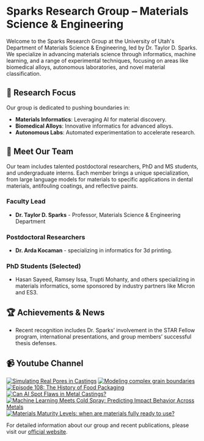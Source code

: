 # Sparks Research Group – Materials Science & Engineering

Welcome to the Sparks Research Group at the University of Utah's Department of Materials Science & Engineering, led by Dr. Taylor D. Sparks. We specialize in advancing materials science through informatics, machine learning, and a range of experimental techniques, focusing on areas like biomedical alloys, autonomous laboratories, and novel material classification.

## 🔬 **Research Focus**
Our group is dedicated to pushing boundaries in:
- **Materials Informatics**: Leveraging AI for material discovery.
- **Biomedical Alloys**: Innovative informatics for advanced alloys.
- **Autonomous Labs**: Automated experimentation to accelerate research.

## 👥 **Meet Our Team**
Our team includes talented postdoctoral researchers, PhD and MS students, and undergraduate interns. Each member brings a unique specialization, from large language models for materials to specific applications in dental materials, antifouling coatings, and reflective paints. 

### Faculty Lead
- **Dr. Taylor D. Sparks** - Professor, Materials Science & Engineering Department

### Postdoctoral Researchers
- **Dr. Arda Kocaman** - specializing in informatics for 3d printing.

### PhD Students (Selected)
- Hasan Sayeed, Ramsey Issa, Trupti Mohanty, and others specializing in materials informatics, some sponsored by industry partners like Micron and ES3.

## 🏆 **Achievements & News**
- Recent recognition includes Dr. Sparks’ involvement in the STAR Fellow program, international presentations, and group members’ successful thesis defenses.

## 📹 **Youtube Channel**
<!-- BEGIN YOUTUBE-CARDS -->
[![Simulating Real Pores in Castings](https://ytcards.demolab.com/?id=tjIGUbeBm3w&title=Simulating+Real+Pores+in+Castings&lang=en&timestamp=1754460049&background_color=%230d1117&title_color=%23ffffff&stats_color=%23dedede&max_title_lines=1&width=250&border_radius=5 "Simulating Real Pores in Castings")](https://www.youtube.com/watch?v=tjIGUbeBm3w)
[![Modeling complex grain boundaries](https://ytcards.demolab.com/?id=3L3jyIgOMfA&title=Modeling+complex+grain+boundaries&lang=en&timestamp=1754373606&background_color=%230d1117&title_color=%23ffffff&stats_color=%23dedede&max_title_lines=1&width=250&border_radius=5 "Modeling complex grain boundaries")](https://www.youtube.com/watch?v=3L3jyIgOMfA)
[![Episode 108: The History of Food Packaging](https://ytcards.demolab.com/?id=nB4vJ-a2A6A&title=Episode+108%3A+The+History+of+Food+Packaging&lang=en&timestamp=1753874405&background_color=%230d1117&title_color=%23ffffff&stats_color=%23dedede&max_title_lines=1&width=250&border_radius=5 "Episode 108: The History of Food Packaging")](https://www.youtube.com/watch?v=nB4vJ-a2A6A)
[![Can AI Spot Flaws in Metal Castings?](https://ytcards.demolab.com/?id=3T4tC3jiQqg&title=Can+AI+Spot+Flaws+in+Metal+Castings%3F&lang=en&timestamp=1752213603&background_color=%230d1117&title_color=%23ffffff&stats_color=%23dedede&max_title_lines=1&width=250&border_radius=5 "Can AI Spot Flaws in Metal Castings?")](https://www.youtube.com/watch?v=3T4tC3jiQqg)
[![Machine Learning Meets Cold Spray: Predicting Impact Behavior Across Metals](https://ytcards.demolab.com/?id=sNJIytPpe48&title=Machine+Learning+Meets+Cold+Spray%3A+Predicting+Impact+Behavior+Across+Metals&lang=en&timestamp=1752127247&background_color=%230d1117&title_color=%23ffffff&stats_color=%23dedede&max_title_lines=1&width=250&border_radius=5 "Machine Learning Meets Cold Spray: Predicting Impact Behavior Across Metals")](https://www.youtube.com/watch?v=sNJIytPpe48)
[![Materials Maturity Levels: when are materials fully ready to use?](https://ytcards.demolab.com/?id=EyAhorpuX4s&title=Materials+Maturity+Levels%3A+when+are+materials+fully+ready+to+use%3F&lang=en&timestamp=1752040821&background_color=%230d1117&title_color=%23ffffff&stats_color=%23dedede&max_title_lines=1&width=250&border_radius=5 "Materials Maturity Levels: when are materials fully ready to use?")](https://www.youtube.com/watch?v=EyAhorpuX4s)
<!-- END YOUTUBE-CARDS -->

For detailed information about our group and recent publications, please visit our [official website](https://my.eng.utah.edu/~sparks/group.html).
